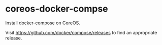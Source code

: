 # coreos-docker-compse

Install docker-compose on CoreOS.

Visit https://github.com/docker/compose/releases to find an appropriate release.
